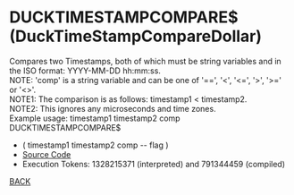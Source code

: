 # DUCKTIMESTAMPCOMPARE$ &emsp; (DuckTimeStampCompareDollar)
Compares two Timestamps, both of which must be string variables and in the ISO format: YYYY-MM-DD hh:mm:ss.<br/>NOTE: 'comp' is a string variable and can be one of '==', '<', '<=', '>', '>=' or '<>'.<br/>NOTE1: The comparison is as follows: timestamp1 < timestamp2.<br/>NOTE2: This ignores any microseconds and time zones.<br/>Example usage: timestamp1 timestamp2 comp DUCKTIMESTAMPCOMPARE$
* ( timestamp1 timestamp2 comp -- flag )
* [Source Code](../words/duckdb/DuckTimeStampCompareDollar.cs)
* Execution Tokens: 1328215371 (interpreted) and 791344459 (compiled)


[BACK](builtins.md#DuckTimeStampCompareDollar)
